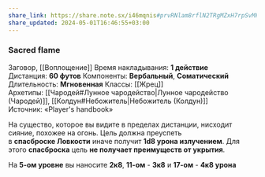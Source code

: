 ```yaml
---
share_link: https://share.note.sx/i46mqnis#prvRNlam8rflN2TRgMZxH7rpSvMF6C4R3iRymyGmo5I
share_updated: 2024-05-01T16:46:55+03:00
---
```

### Sacred flame
Заговор, [[Воплощение]]
Время накладывания: **1 действие**
Дистанция: **60 футов**
Компоненты: **Вербальный**, **Соматический**
Длительность: **Мгновенная**
Классы: [[Жрец]]
Архетипы: [[Чародей#Лунное чародейство|Лунное чародейство (Чародей)]], [[Колдун#Небожитель|Небожитель (Колдун)]]
Источник: «Player's handbook»

На существо, которое вы видите в пределах дистанции, нисходит сияние, похожее на огонь. Цель должна преуспеть в **спасброске Ловкости** иначе получит **1d8 урона излучением**. Для этого **спасброска** цель **не получает преимуществ от укрытия**.  
  
На **5-ом уровне** вы наносите **2к8**, **11-ом** - **3к8** и **17-ом** - **4к8 урона**